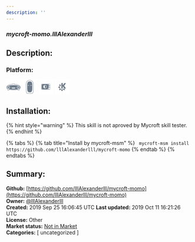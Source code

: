 ```yaml
---
description: ''
---
```


### _mycroft-momo.lllAlexanderlll_  
## Description:  
  
  
  
### Platform:  
 ![Mark I](../.gitbook/assets/mark-1-icon.png)  ![Mark II](../.gitbook/assets/mark-2-icon.png)  ![Picroft](../.gitbook/assets/picroft-icon.png)  ![plasmoid](../.gitbook/assets/kde.png)   
## Installation:  
{% hint style="warning" %}
This skill is not aproved by Mycroft skill tester.
{% endhint %}
    
{% tabs %}
{% tab title="Install by mycroft-msm" %}
``` mycroft-msm install https://github.com/lllAlexanderlll/mycroft-momo```
{% endtab %}
  {% endtabs %}
    
## Summary:  
**Github:** [https://github.com/lllAlexanderlll/mycroft-momo](https://github.com/lllAlexanderlll/mycroft-momo)  
**Owner:** [@lllAlexanderlll](https://github.com/lllAlexanderlll)  
**Created:** 2019 Sep 25 16:06:45 UTC  **Last updated:** 2019 Oct 11 16:21:26 UTC  
**License:** Other  
**Market status:** [Not in Market](https://market.mycroft.ai/skill/)  
**Categories:** [ uncategorized ]   
